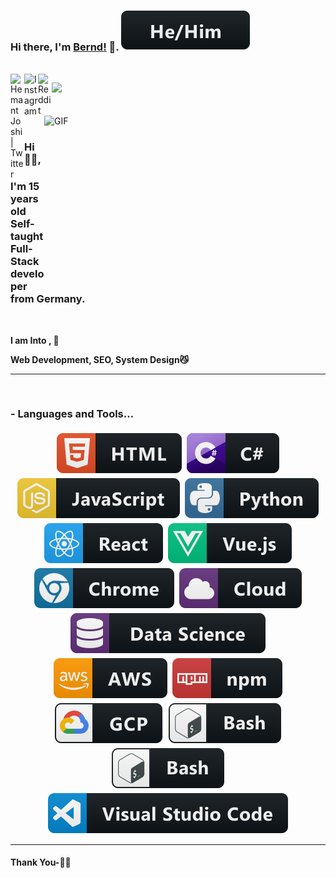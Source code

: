 ### Hi there, I'm [Bernd!](https://kaaaxcreators.de) 👋.  <img src="https://raw.githubusercontent.com/kaaax0815/kaaax0815/master/svg/pronouns/hehim.svg" >


<br/>
<a href="https://twitter.com/kaaax0815">
  <img align="left" alt="Hemant Joshi| Twitter" width="22px" src="https://cdn.jsdelivr.net/npm/simple-icons@v3/icons/twitter.svg" />
</a>
<a href="https://www.instagram.com/kaaaxcreators/">
  <img align="left" alt="Instagram" width="22px" src="https://cdn.jsdelivr.net/npm/simple-icons@v3/icons/instagram.svg" />
</a>
<a href="https://www.reddit.com/u/berndinatorenlp">
  <img align="left" alt=" Reddit" width="22px" src="https://cdn.jsdelivr.net/npm/simple-icons@v3/icons/reddit.svg" />
</a>

![](https://visitor-badge.glitch.me/badge?page_id=kaaax0815.kaaax0815)

<br />

<img align="right" height="270px" width="450px" alt="GIF" src="https://media.giphy.com/media/paVD7uL8uz6us/giphy.gif" />
<br />

### Hi 🙋‍♂️,
### I'm 15 years old Self-taught Full-Stack developer from Germany.


<!-- #### - 🥀 Learning Kotlin  <code><img height="20" src="https://raw.githubusercontent.com/github/explore/5c058a388828bb5fde0bcafd4bc867b5bb3f26f3/topics/graphql/graphql.png"></code>,NextJs <code> <img height="20" width="16" src="https://assets.vercel.com/image/upload/v1538361091/repositories/next-js/next-js.png"> </code> &Typescript <code><img height="20" src="https://raw.githubusercontent.com/github/explore/80688e429a7d4ef2fca1e82350fe8e3517d3494d/topics/typescript/typescript.png"></code>. -->





<br />


**I am Into , 🙏**

**Web Development, SEO, System Design😼**
<br />

*************

<br />

### - Languages and Tools...

<p align="center">
 <img src="https://raw.githubusercontent.com/kaaax0815/kaaax0815/master/svg/dev/languages/html.svg" alt="Twitter" style="vertical-align:top; margin:4px"><img src="https://raw.githubusercontent.com/kaaax0815/kaaax0815/master/svg/dev/languages/csharp.svg" alt="Twitter" style="vertical-align:top; margin:4px"><img src="https://raw.githubusercontent.com/kaaax0815/kaaax0815/master/svg/dev/languages/js.svg" alt="Twitter" style="vertical-align:top; margin:4px"><img src="https://raw.githubusercontent.com/kaaax0815/kaaax0815/master/svg/dev/languages/python.svg" alt="Twitter" style="vertical-align:top; margin:4px"><img src="https://raw.githubusercontent.com/kaaax0815/kaaax0815/master/svg/dev/frameworks/react.svg" alt="Twitter" style="vertical-align:top; margin:4px"><img src="https://raw.githubusercontent.com/kaaax0815/kaaax0815/master/svg/dev/frameworks/vue.svg" alt="Twitter" style="vertical-align:top; margin:4px"><img src="https://raw.githubusercontent.com/kaaax0815/kaaax0815/master/svg/dev/misc/chrome.svg" alt="Twitter" style="vertical-align:top; margin:4px"><img src="https://raw.githubusercontent.com/kaaax0815/kaaax0815/master/svg/dev/misc/cloud.svg" alt="Twitter" style="vertical-align:top; margin:4px"><img src="https://raw.githubusercontent.com/kaaax0815/kaaax0815/master/svg/dev/misc/datascience.svg" alt="Twitter" style="vertical-align:top; margin:4px"><img src="https://raw.githubusercontent.com/kaaax0815/kaaax0815/master/svg/dev/services/aws.svg" alt="Twitter" style="vertical-align:top; margin:4px"><img src="https://raw.githubusercontent.com/kaaax0815/kaaax0815/master/svg/dev/services/npm.svg" alt="Twitter" style="vertical-align:top; margin:4px"><img src="https://raw.githubusercontent.com/kaaax0815/kaaax0815/master/svg/dev/services/gcp.svg" alt="Twitter" style="vertical-align:top; margin:4px"><img src="https://raw.githubusercontent.com/kaaax0815/kaaax0815/master/svg/dev/tools/bash.svg" alt="Twitter" style="vertical-align:top; margin:4px"><img src="https://raw.githubusercontent.com/kaaax0815/kaaax0815/master/svg/dev/tools/bash.svg" alt="Twitter" style="vertical-align:top; margin:4px"><img src="https://raw.githubusercontent.com/kaaax0815/kaaax0815/master/svg/dev/tools/visualstudio_code.svg" alt="Twitter" style="vertical-align:top; margin:4px">

</p>



***********************************

#### Thank You-🙏🏼
